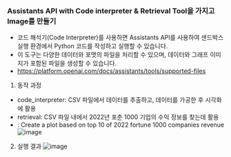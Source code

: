 
### Assistants API with Code interpreter & Retrieval Tool을 가지고 Image를 만들기
- 코드 해석기(Code Interpreter)를 사용하면 Assistants API를 사용하여 샌드박스 실행 환경에서 Python 코드를 작성하고 실행할 수 있습니다.
- 이 도구는 다양한 데이터와 포맷의 파일을 처리할 수 있으며, 데이터와 그래프 이미지가 포함된 파일을 생성할 수 있습니다.
- https://platform.openai.com/docs/assistants/tools/supported-files

1. 동작 과정
- code_interpreter: CSV 파일에서 데이터를 추출하고, 데이터를 가공한 후 시각화에 활용
- retrieval: CSV 파일 내에서 2022년 포춘 1000 기업의 수익 정보를 찾는데 활용
- : Create a plot based on top 10 of 2022 fortune 1000 companies revenue
![image](https://github.com/i-am-shuan/learn-openai/assets/161431602/a059336a-c99f-49ba-b9a9-0fef44b20d23")

2. 실행 결과
![image](https://github.com/i-am-shuan/learn-openai/assets/161431602/4a68e104-6716-406a-875d-38d3d96512b3)
